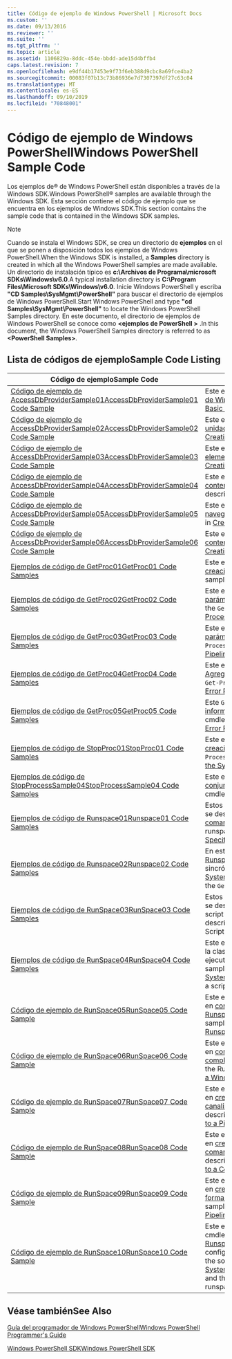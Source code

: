 ```yaml
---
title: Código de ejemplo de Windows PowerShell | Microsoft Docs
ms.custom: ''
ms.date: 09/13/2016
ms.reviewer: ''
ms.suite: ''
ms.tgt_pltfrm: ''
ms.topic: article
ms.assetid: 1106829a-8ddc-454e-bbdd-ade15d4bffb4
caps.latest.revision: 7
ms.openlocfilehash: e9df44b17453e9f73f6eb388d9cbc8a69fce4ba2
ms.sourcegitcommit: 00083f07b13c73b86936e7d7307397df27c63c04
ms.translationtype: MT
ms.contentlocale: es-ES
ms.lasthandoff: 09/10/2019
ms.locfileid: "70848001"
---
```

# <a name="windows-powershell-sample-code"></a><span data-ttu-id="3efcd-102">Código de ejemplo de Windows PowerShell</span><span class="sxs-lookup"><span data-stu-id="3efcd-102">Windows PowerShell Sample Code</span></span>

<span data-ttu-id="3efcd-103">Los ejemplos de® de Windows PowerShell están disponibles a través de la Windows SDK.</span><span class="sxs-lookup"><span data-stu-id="3efcd-103">Windows PowerShell® samples are available through the Windows SDK.</span></span> <span data-ttu-id="3efcd-104">Esta sección contiene el código de ejemplo que se encuentra en los ejemplos de Windows SDK.</span><span class="sxs-lookup"><span data-stu-id="3efcd-104">This section contains the sample code that is contained in the Windows SDK samples.</span></span>

> [!NOTE]
> <span data-ttu-id="3efcd-105">Cuando se instala el Windows SDK, se crea un directorio de **ejemplos** en el que se ponen a disposición todos los ejemplos de Windows PowerShell.</span><span class="sxs-lookup"><span data-stu-id="3efcd-105">When the Windows SDK is installed, a **Samples** directory is created in which all the Windows PowerShell samples are made available.</span></span> <span data-ttu-id="3efcd-106">Un directorio de instalación típico es **c:\Archivos de Programa\microsoft SDKs\Windows\v6.0**.</span><span class="sxs-lookup"><span data-stu-id="3efcd-106">A typical installation directory is **C:\Program Files\Microsoft SDKs\Windows\v6.0**.</span></span>
> <span data-ttu-id="3efcd-107">Inicie Windows PowerShell y escriba **"CD Samples\SysMgmt\PowerShell"** para buscar el directorio de ejemplos de Windows PowerShell.</span><span class="sxs-lookup"><span data-stu-id="3efcd-107">Start Windows PowerShell and type **"cd Samples\SysMgmt\PowerShell"** to locate the Windows PowerShell Samples directory.</span></span> <span data-ttu-id="3efcd-108">En este documento, el directorio de ejemplos de Windows PowerShell se conoce como  **\<ejemplos de PowerShell >** .</span><span class="sxs-lookup"><span data-stu-id="3efcd-108">In this document, the Windows PowerShell Samples directory is referred to as **\<PowerShell Samples>**.</span></span>

## <a name="sample-code-listing"></a><span data-ttu-id="3efcd-109">Lista de códigos de ejemplo</span><span class="sxs-lookup"><span data-stu-id="3efcd-109">Sample Code Listing</span></span>

|<span data-ttu-id="3efcd-110">Código de ejemplo</span><span class="sxs-lookup"><span data-stu-id="3efcd-110">Sample Code</span></span>|<span data-ttu-id="3efcd-111">DESCRIPCIÓN</span><span class="sxs-lookup"><span data-stu-id="3efcd-111">Description</span></span>|
|-----------------|-----------------|
|[<span data-ttu-id="3efcd-112">Código de ejemplo de AccessDbProviderSample01</span><span class="sxs-lookup"><span data-stu-id="3efcd-112">AccessDbProviderSample01 Code Sample</span></span>](./accessdbprovidersample01-code-sample.md)|<span data-ttu-id="3efcd-113">Este es el proveedor que se describe en [crear un proveedor básico de Windows PowerShell](./creating-a-basic-windows-powershell-provider.md).</span><span class="sxs-lookup"><span data-stu-id="3efcd-113">This is the provider described in [Creating a Basic Windows PowerShell Provider](./creating-a-basic-windows-powershell-provider.md).</span></span>|
|[<span data-ttu-id="3efcd-114">Código de ejemplo de AccessDbProviderSample02</span><span class="sxs-lookup"><span data-stu-id="3efcd-114">AccessDbProviderSample02 Code Sample</span></span>](./accessdbprovidersample02-code-sample.md)|<span data-ttu-id="3efcd-115">Este es el proveedor que se describe en [crear un proveedor de unidades de Windows PowerShell](./creating-a-windows-powershell-drive-provider.md).</span><span class="sxs-lookup"><span data-stu-id="3efcd-115">This is the provider described in [Creating a Windows PowerShell Drive Provider](./creating-a-windows-powershell-drive-provider.md).</span></span>|
|[<span data-ttu-id="3efcd-116">Código de ejemplo de AccessDbProviderSample03</span><span class="sxs-lookup"><span data-stu-id="3efcd-116">AccessDbProviderSample03 Code Sample</span></span>](./accessdbprovidersample03-code-sample.md)|<span data-ttu-id="3efcd-117">Este es el proveedor que se describe en [crear un proveedor de elementos de Windows PowerShell](./creating-a-windows-powershell-item-provider.md).</span><span class="sxs-lookup"><span data-stu-id="3efcd-117">This is the provider described in [Creating a Windows PowerShell Item Provider](./creating-a-windows-powershell-item-provider.md).</span></span>|
|[<span data-ttu-id="3efcd-118">Código de ejemplo de AccessDbProviderSample04</span><span class="sxs-lookup"><span data-stu-id="3efcd-118">AccessDbProviderSample04 Code Sample</span></span>](./accessdbprovidersample04-code-sample.md)|<span data-ttu-id="3efcd-119">Este es el proveedor que se describe en [crear un proveedor de contenedores de Windows PowerShell](./creating-a-windows-powershell-container-provider.md).</span><span class="sxs-lookup"><span data-stu-id="3efcd-119">This is the provider described in [Creating a Windows PowerShell Container Provider](./creating-a-windows-powershell-container-provider.md).</span></span>|
|[<span data-ttu-id="3efcd-120">Código de ejemplo de AccessDbProviderSample05</span><span class="sxs-lookup"><span data-stu-id="3efcd-120">AccessDbProviderSample05 Code Sample</span></span>](./accessdbprovidersample05-code-sample.md)|<span data-ttu-id="3efcd-121">Este es el proveedor que se describe en [crear un proveedor de navegación de Windows PowerShell](./creating-a-windows-powershell-navigation-provider.md).</span><span class="sxs-lookup"><span data-stu-id="3efcd-121">This is the provider described in [Creating a Windows PowerShell Navigation Provider](./creating-a-windows-powershell-navigation-provider.md).</span></span>|
|[<span data-ttu-id="3efcd-122">Código de ejemplo de AccessDbProviderSample06</span><span class="sxs-lookup"><span data-stu-id="3efcd-122">AccessDbProviderSample06 Code Sample</span></span>](./accessdbprovidersample06-code-sample.md)|<span data-ttu-id="3efcd-123">Este es el proveedor que se describe en [crear un proveedor de contenido de Windows PowerShell](./creating-a-windows-powershell-content-provider.md).</span><span class="sxs-lookup"><span data-stu-id="3efcd-123">This is the provider described in [Creating a Windows PowerShell Content Provider](./creating-a-windows-powershell-content-provider.md).</span></span>|
|[<span data-ttu-id="3efcd-124">Ejemplos de código de GetProc01</span><span class="sxs-lookup"><span data-stu-id="3efcd-124">GetProc01 Code Samples</span></span>](./getproc01-code-samples.md)|<span data-ttu-id="3efcd-125">Este es el ejemplo `Get-Process` de cmdlet básico que se describe en [creación del primer cmdlet](../cmdlet/creating-a-cmdlet-without-parameters.md).</span><span class="sxs-lookup"><span data-stu-id="3efcd-125">This is the basic `Get-Process` cmdlet sample described in [Creating Your First Cmdlet](../cmdlet/creating-a-cmdlet-without-parameters.md).</span></span>|
|[<span data-ttu-id="3efcd-126">Ejemplos de código de GetProc02</span><span class="sxs-lookup"><span data-stu-id="3efcd-126">GetProc02 Code Samples</span></span>](./getproc02-code-samples.md)|<span data-ttu-id="3efcd-127">Este es el `Get-Process` ejemplo de cmdlet descrito en [agregar parámetros que procesan la entrada de la línea de comandos](../cmdlet/adding-parameters-that-process-command-line-input.md).</span><span class="sxs-lookup"><span data-stu-id="3efcd-127">This is the `Get-Process` cmdlet sample described in [Adding Parameters that Process Command-Line Input](../cmdlet/adding-parameters-that-process-command-line-input.md).</span></span>|
|[<span data-ttu-id="3efcd-128">Ejemplos de código de GetProc03</span><span class="sxs-lookup"><span data-stu-id="3efcd-128">GetProc03 Code Samples</span></span>](./getproc03-code-samples.md)|<span data-ttu-id="3efcd-129">Este es el `Get-Process` ejemplo de cmdlet descrito en [agregar parámetros que procesan la entrada de canalización](../cmdlet/adding-parameters-that-process-pipeline-input.md).</span><span class="sxs-lookup"><span data-stu-id="3efcd-129">This is the `Get-Process` cmdlet sample described in [Adding Parameters that Process Pipeline Input](../cmdlet/adding-parameters-that-process-pipeline-input.md).</span></span>|
|[<span data-ttu-id="3efcd-130">Ejemplos de código de GetProc04</span><span class="sxs-lookup"><span data-stu-id="3efcd-130">GetProc04 Code Samples</span></span>](./getproc04-code-samples.md)|<span data-ttu-id="3efcd-131">Este es el `Get-Process` ejemplo de cmdlet que se describe en [Agregar informes de errores de no terminación al cmdlet](../cmdlet/adding-non-terminating-error-reporting-to-your-cmdlet.md).</span><span class="sxs-lookup"><span data-stu-id="3efcd-131">This is the `Get-Process` cmdlet sample described in [Adding Nonterminating Error Reporting to Your Cmdlet](../cmdlet/adding-non-terminating-error-reporting-to-your-cmdlet.md).</span></span>|
|[<span data-ttu-id="3efcd-132">Ejemplos de código de GetProc05</span><span class="sxs-lookup"><span data-stu-id="3efcd-132">GetProc05 Code Samples</span></span>](./getproc05-code-samples.md)|<span data-ttu-id="3efcd-133">Este `Get-Process` cmdlet es similar al cmdlet descrito en [Agregar informes de errores de no terminación al cmdlet](../cmdlet/adding-non-terminating-error-reporting-to-your-cmdlet.md).</span><span class="sxs-lookup"><span data-stu-id="3efcd-133">This `Get-Process` cmdlet is similar to the cmdlet described in [Adding Nonterminating Error Reporting to Your Cmdlet](../cmdlet/adding-non-terminating-error-reporting-to-your-cmdlet.md).</span></span>|
|[<span data-ttu-id="3efcd-134">Ejemplos de código de StopProc01</span><span class="sxs-lookup"><span data-stu-id="3efcd-134">StopProc01 Code Samples</span></span>](./stopproc01-code-samples.md)|<span data-ttu-id="3efcd-135">Este es el `Stop-Process` ejemplo de cmdlet que se describe en [creación de un cmdlet que modifica el sistema](../cmdlet/creating-a-cmdlet-that-modifies-the-system.md).</span><span class="sxs-lookup"><span data-stu-id="3efcd-135">This is the `Stop-Process` cmdlet sample described in [Creating a Cmdlet That Modifies the System](../cmdlet/creating-a-cmdlet-that-modifies-the-system.md).</span></span>|
|[<span data-ttu-id="3efcd-136">Ejemplos de código de StopProcessSample04</span><span class="sxs-lookup"><span data-stu-id="3efcd-136">StopProcessSample04 Code Samples</span></span>](./stopprocesssample04-code-samples.md)|<span data-ttu-id="3efcd-137">Este es el `Stop-Process` ejemplo de cmdlet descrito en [Agregar conjuntos de parámetros a un cmdlet](../cmdlet/adding-parameter-sets-to-a-cmdlet.md).</span><span class="sxs-lookup"><span data-stu-id="3efcd-137">This is the `Stop-Process` cmdlet sample described in [Adding Parameter Sets to a Cmdlet](../cmdlet/adding-parameter-sets-to-a-cmdlet.md).</span></span>|
|[<span data-ttu-id="3efcd-138">Ejemplos de código de Runspace01</span><span class="sxs-lookup"><span data-stu-id="3efcd-138">Runspace01 Code Samples</span></span>](./runspace01-code-samples.md)|<span data-ttu-id="3efcd-139">Estos son los ejemplos de código para el espacio de ejecución que se describe en [crear una aplicación de consola que ejecuta un comando especificado](/dotnet/csharp/programming-guide/inside-a-program/hello-world-your-first-program).</span><span class="sxs-lookup"><span data-stu-id="3efcd-139">These are the code samples for the runspace described in [Creating a Console Application That Runs a Specified Command](/dotnet/csharp/programming-guide/inside-a-program/hello-world-your-first-program).</span></span>|
|[<span data-ttu-id="3efcd-140">Ejemplos de código de Runspace02</span><span class="sxs-lookup"><span data-stu-id="3efcd-140">Runspace02 Code Samples</span></span>](./runspace02-code-samples.md)|<span data-ttu-id="3efcd-141">En este ejemplo se usa la clase [System. Management. Automation. Runspaceinvoke](/dotnet/api/System.Management.Automation.RunspaceInvoke) para `Get-Process` ejecutar el cmdlet sincrónicamente.</span><span class="sxs-lookup"><span data-stu-id="3efcd-141">This sample uses the [System.Management.Automation.Runspaceinvoke](/dotnet/api/System.Management.Automation.RunspaceInvoke) class to execute the `Get-Process` cmdlet synchronously.</span></span>|
|[<span data-ttu-id="3efcd-142">Ejemplos de código de RunSpace03</span><span class="sxs-lookup"><span data-stu-id="3efcd-142">RunSpace03 Code Samples</span></span>](./runspace03-code-samples.md)|<span data-ttu-id="3efcd-143">Estos son los ejemplos de código para el espacio de ejecución que se describe en "crear una aplicación de consola que ejecuta un script especificado".</span><span class="sxs-lookup"><span data-stu-id="3efcd-143">These are the code samples for the runspace described in "Creating a Console Application That Runs a Specified Script".</span></span>|
|[<span data-ttu-id="3efcd-144">Ejemplos de código de RunSpace04</span><span class="sxs-lookup"><span data-stu-id="3efcd-144">RunSpace04 Code Samples</span></span>](./runspace04-code-samples.md)|<span data-ttu-id="3efcd-145">Este es un ejemplo de código para un espacio de ejecución que usa la clase [System. Management. Automation. Runspaceinvoke](/dotnet/api/System.Management.Automation.RunspaceInvoke) para ejecutar un script que genera un error de terminación.</span><span class="sxs-lookup"><span data-stu-id="3efcd-145">This is a code sample for a runspace that uses the [System.Management.Automation.Runspaceinvoke](/dotnet/api/System.Management.Automation.RunspaceInvoke) class to execute a script that generates a terminating error.</span></span>|
|[<span data-ttu-id="3efcd-146">Código de ejemplo de RunSpace05</span><span class="sxs-lookup"><span data-stu-id="3efcd-146">RunSpace05 Code Sample</span></span>](./runspace05-code-sample.md)|<span data-ttu-id="3efcd-147">Este es el código fuente del ejemplo Runspace05 que se describe en [configuración de un espacio de ejecución con RunspaceConfiguration](https://msdn.microsoft.com/en-us/42681d19-2d05-4975-befd-afb1990e79b2).</span><span class="sxs-lookup"><span data-stu-id="3efcd-147">This is the source code for the Runspace05 sample described in [Configuring a Runspace Using RunspaceConfiguration](https://msdn.microsoft.com/en-us/42681d19-2d05-4975-befd-afb1990e79b2).</span></span>|
|[<span data-ttu-id="3efcd-148">Código de ejemplo de RunSpace06</span><span class="sxs-lookup"><span data-stu-id="3efcd-148">RunSpace06 Code Sample</span></span>](./runspace06-code-sample.md)|<span data-ttu-id="3efcd-149">Este es el código fuente del ejemplo Runspace06 que se describe en [configuración de un espacio de ejecución mediante un complemento de Windows PowerShell](https://msdn.microsoft.com/en-us/a7289ee8-9732-49ee-91c7-d533e9538b83).</span><span class="sxs-lookup"><span data-stu-id="3efcd-149">This is the source code for the Runspace06 sample described in [Configuring a Runspace Using a Windows PowerShell Snap-in](https://msdn.microsoft.com/en-us/a7289ee8-9732-49ee-91c7-d533e9538b83).</span></span>|
|[<span data-ttu-id="3efcd-150">Código de ejemplo de RunSpace07</span><span class="sxs-lookup"><span data-stu-id="3efcd-150">RunSpace07 Code Sample</span></span>](./runspace07-code-sample.md)|<span data-ttu-id="3efcd-151">Este es el código fuente del ejemplo Runspace07 que se describe en [crear una aplicación de consola que agrega comandos a una canalización](https://msdn.microsoft.com/en-us/01eb7808-e97b-4905-80be-9e2fa38c262e).</span><span class="sxs-lookup"><span data-stu-id="3efcd-151">This is the source code for the Runspace07 sample described in [Creating a Console Application That Adds Commands to a Pipeline](https://msdn.microsoft.com/en-us/01eb7808-e97b-4905-80be-9e2fa38c262e).</span></span>|
|[<span data-ttu-id="3efcd-152">Código de ejemplo de RunSpace08</span><span class="sxs-lookup"><span data-stu-id="3efcd-152">RunSpace08 Code Sample</span></span>](./runspace08-code-sample.md)|<span data-ttu-id="3efcd-153">Este es el código fuente del ejemplo Runspace08 que se describe en [crear una aplicación de consola que agrega parámetros a un comando](https://msdn.microsoft.com/en-us/848b2b46-60f1-4a86-b448-cfc7c0cccfba).</span><span class="sxs-lookup"><span data-stu-id="3efcd-153">This is the source code for the Runspace08 sample described in [Creating a Console Application That Adds Parameters to a Command](https://msdn.microsoft.com/en-us/848b2b46-60f1-4a86-b448-cfc7c0cccfba).</span></span>|
|[<span data-ttu-id="3efcd-154">Código de ejemplo de RunSpace09</span><span class="sxs-lookup"><span data-stu-id="3efcd-154">RunSpace09 Code Sample</span></span>](./runspace09-code-sample.md)|<span data-ttu-id="3efcd-155">Este es el código fuente del ejemplo Runspace09 que se describe en [crear una aplicación de consola que invoca una canalización de forma asincrónica](https://msdn.microsoft.com/en-us/198c1c94-2a06-457e-93ce-c0d910618e47).</span><span class="sxs-lookup"><span data-stu-id="3efcd-155">This is the source code for the Runspace09 sample described in [Creating a Console Application That Invokes a Pipeline Asynchronously](https://msdn.microsoft.com/en-us/198c1c94-2a06-457e-93ce-c0d910618e47).</span></span>|
|[<span data-ttu-id="3efcd-156">Código de ejemplo de RunSpace10</span><span class="sxs-lookup"><span data-stu-id="3efcd-156">RunSpace10 Code Sample</span></span>](./runspace10-code-sample.md)|<span data-ttu-id="3efcd-157">Este es el código fuente del ejemplo Runspace10, que agrega un cmdlet a [System. Management. Automation. runspace. Runspaceconfiguration](/dotnet/api/System.Management.Automation.Runspaces.RunspaceConfiguration) y, a continuación, usa la información de configuración modificada para crear el espacio de ejecución.</span><span class="sxs-lookup"><span data-stu-id="3efcd-157">This is the source code for the Runspace10 sample, which adds a cmdlet to [System.Management.Automation.Runspaces.Runspaceconfiguration](/dotnet/api/System.Management.Automation.Runspaces.RunspaceConfiguration) and then uses the modified configuration information to create the runspace.</span></span>|

## <a name="see-also"></a><span data-ttu-id="3efcd-158">Véase también</span><span class="sxs-lookup"><span data-stu-id="3efcd-158">See Also</span></span>

[<span data-ttu-id="3efcd-159">Guía del programador de Windows PowerShell</span><span class="sxs-lookup"><span data-stu-id="3efcd-159">Windows PowerShell Programmer's Guide</span></span>](./windows-powershell-programmer-s-guide.md)

[<span data-ttu-id="3efcd-160">Windows PowerShell SDK</span><span class="sxs-lookup"><span data-stu-id="3efcd-160">Windows PowerShell SDK</span></span>](../windows-powershell-reference.md)